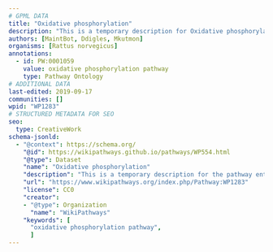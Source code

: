 ```yaml
---
# GPML DATA
title: "Oxidative phosphorylation"
description: "This is a temporary description for Oxidative phosphorylation"
authors: [MaintBot, Ddigles, Mkutmon]
organisms: [Rattus norvegicus]
annotations:
  - id: PW:0001059
    value: oxidative phosphorylation pathway
    type: Pathway Ontology
# ADDITIONAL DATA
last-edited: 2019-09-17
communities: []
wpid: "WP1283"
# STRUCTURED METADATA FOR SEO
seo:
  type: CreativeWork
schema-jsonld:
  - "@context": https://schema.org/
    "@id": https://wikipathways.github.io/pathways/WP554.html
    "@type": Dataset
    "name": "Oxidative phosphorylation"
    "description": "This is a temporary description for the pathway entitled: Oxidative phosphorylation"
    "url": "https://www.wikipathways.org/index.php/Pathway:WP1283"
    "license": CC0
    "creator":
    - "@type": Organization
      "name": "WikiPathways"
    "keywords": [
      "oxidative phosphorylation pathway",
      ]
---
```

